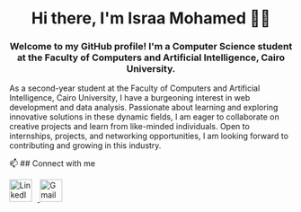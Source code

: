 <h1 align="center">Hi there, I'm Israa Mohamed 👋🏻</h1> 

<h3 align="center">
  Welcome to my GitHub profile! I'm a Computer Science student at the Faculty of Computers and Artificial Intelligence, Cairo University.
</h3>
<p>As a second-year student at the Faculty of Computers and Artificial Intelligence, Cairo University, I have a burgeoning interest in web development and data analysis. Passionate about learning and exploring innovative solutions in these dynamic fields, I am eager to collaborate on creative projects and learn from like-minded individuals. Open to internships, projects, and networking opportunities, I am looking forward to contributing and growing in this industry.</p>  
📫 ## Connect with me
<p align="left">
  <a href="https://www.linkedin.com/in/israa-mohamed-580012260/" target="_blank">
    <img src="https://cdn-icons-png.flaticon.com/512/174/174857.png" alt="LinkedIn" width="40" height="40" style="margin-right: 10px;" />
  </a>
  <a href="mailto:saramohamed2315@gmail.com">
    <img src="https://cdn-icons-png.flaticon.com/512/732/732200.png" alt="Gmail" width="40" height="40" />
  </a>
</p>
